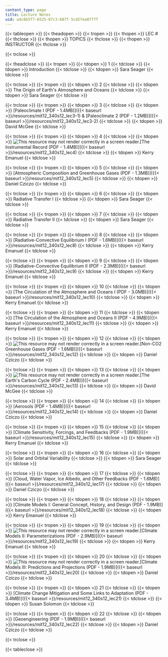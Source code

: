 ```yaml
---
content_type: page
title: Lecture Notes
uid: a4c8b5f7-6525-87c3-687f-5cd2fea0777f
---
```


{{< tableopen >}}
{{< theadopen >}}
{{< tropen >}}
{{< thopen >}}
LEC #
{{< thclose >}}
{{< thopen >}}
TOPICS
{{< thclose >}}
{{< thopen >}}
INSTRUCTOR
{{< thclose >}}

{{< trclose >}}

{{< theadclose >}}
{{< tropen >}}
{{< tdopen >}}
1
{{< tdclose >}}
{{< tdopen >}}
Introduction <Lecture notes not available>
{{< tdclose >}}
{{< tdopen >}}
Sara Seager
{{< tdclose >}}

{{< trclose >}}
{{< tropen >}}
{{< tdopen >}}
2
{{< tdclose >}}
{{< tdopen >}}
The Origin of Earth's Atmosphere and Oceans <Lecture notes not available>
{{< tdclose >}}
{{< tdopen >}}
Sara Seager
{{< tdclose >}}

{{< trclose >}}
{{< tropen >}}
{{< tdopen >}}
3
{{< tdclose >}}
{{< tdopen >}}
[Paleoclimate I (PDF - 1.4MB)]({{< baseurl >}}/resources/mit12_340s12_lec3-1) & [Paleoclimate 2 (PDF - 1.2MB)]({{< baseurl >}}/resources/mit12_340s12_lec3-2)
{{< tdclose >}}
{{< tdopen >}}
David McGee
{{< tdclose >}}

{{< trclose >}}
{{< tropen >}}
{{< tdopen >}}
4
{{< tdclose >}}
{{< tdopen >}}
![This resource may not render correctly in a screen reader.](/images/inacessible.gif)[The Instrumental Record (PDF - 1.4MB)]({{< baseurl >}}/resources/mit12_340s12_lec4)
{{< tdclose >}}
{{< tdopen >}}
Kerry Emanuel
{{< tdclose >}}

{{< trclose >}}
{{< tropen >}}
{{< tdopen >}}
5
{{< tdclose >}}
{{< tdopen >}}
[Atmospheric Composition and Greenhouse Gases (PDF - 1.3MB)]({{< baseurl >}}/resources/mit12_340s12_lec5)
{{< tdclose >}}
{{< tdopen >}}
Daniel Cziczo
{{< tdclose >}}

{{< trclose >}}
{{< tropen >}}
{{< tdopen >}}
6
{{< tdclose >}}
{{< tdopen >}}
Radiative Transfer I <Lecture notes not available>
{{< tdclose >}}
{{< tdopen >}}
Sara Seager
{{< tdclose >}}

{{< trclose >}}
{{< tropen >}}
{{< tdopen >}}
7
{{< tdclose >}}
{{< tdopen >}}
Radiative Transfer II <Lecture notes not available>
{{< tdclose >}}
{{< tdopen >}}
Sara Seager
{{< tdclose >}}

{{< trclose >}}
{{< tropen >}}
{{< tdopen >}}
8
{{< tdclose >}}
{{< tdopen >}}
[Radiative-Convective Equilibrium I (PDF - 1.6MB)]({{< baseurl >}}/resources/mit12_340s12_lec8)
{{< tdclose >}}
{{< tdopen >}}
Kerry Emanuel
{{< tdclose >}}

{{< trclose >}}
{{< tropen >}}
{{< tdopen >}}
9
{{< tdclose >}}
{{< tdopen >}}
[Radiative-Convective Equilibrium II (PDF - 2.3MB)]({{< baseurl >}}/resources/mit12_340s12_lec9)
{{< tdclose >}}
{{< tdopen >}}
Kerry Emanuel
{{< tdclose >}}

{{< trclose >}}
{{< tropen >}}
{{< tdopen >}}
10
{{< tdclose >}}
{{< tdopen >}}
[The Circulation of the Atmosphere and Oceans I (PDF - 3.0MB)]({{< baseurl >}}/resources/mit12_340s12_lec10)
{{< tdclose >}}
{{< tdopen >}}
Kerry Emanuel
{{< tdclose >}}

{{< trclose >}}
{{< tropen >}}
{{< tdopen >}}
11
{{< tdclose >}}
{{< tdopen >}}
[The Circulation of the Atmosphere and Oceans II (PDF - 4.9MB)]({{< baseurl >}}/resources/mit12_340s12_lec11)
{{< tdclose >}}
{{< tdopen >}}
Kerry Emanuel
{{< tdclose >}}

{{< trclose >}}
{{< tropen >}}
{{< tdopen >}}
12
{{< tdclose >}}
{{< tdopen >}}
![This resource may not render correctly in a screen reader.](/images/inacessible.gif)[Non-CO2 Greenhouse Gases (PDF - 1.6MB)]({{< baseurl >}}/resources/mit12_340s12_lec12)
{{< tdclose >}}
{{< tdopen >}}
Daniel Cziczo
{{< tdclose >}}

{{< trclose >}}
{{< tropen >}}
{{< tdopen >}}
13
{{< tdclose >}}
{{< tdopen >}}
![This resource may not render correctly in a screen reader.](/images/inacessible.gif)[The Earth's Carbon Cycle (PDF - 2.4MB)]({{< baseurl >}}/resources/mit12_340s12_lec13)
{{< tdclose >}}
{{< tdopen >}}
David McGee
{{< tdclose >}}

{{< trclose >}}
{{< tropen >}}
{{< tdopen >}}
14
{{< tdclose >}}
{{< tdopen >}}
[Aerosols (PDF - 1.4MB)]({{< baseurl >}}/resources/mit12_340s12_lec14)
{{< tdclose >}}
{{< tdopen >}}
Daniel Cziczo
{{< tdclose >}}

{{< trclose >}}
{{< tropen >}}
{{< tdopen >}}
15
{{< tdclose >}}
{{< tdopen >}}
[Climate Sensitivity, Forcings, and Feedbacks (PDF - 1.9MB)]({{< baseurl >}}/resources/mit12_340s12_lec15)
{{< tdclose >}}
{{< tdopen >}}
Kerry Emanuel
{{< tdclose >}}

{{< trclose >}}
{{< tropen >}}
{{< tdopen >}}
16
{{< tdclose >}}
{{< tdopen >}}
Solar and Orbital Variability <Lecture notes not available>
{{< tdclose >}}
{{< tdopen >}}
Sara Seager
{{< tdclose >}}

{{< trclose >}}
{{< tropen >}}
{{< tdopen >}}
17
{{< tdclose >}}
{{< tdopen >}}
[Cloud, Water Vapor, Ice Albedo, and Other Feedbacks (PDF - 1.6MB)]({{< baseurl >}}/resources/mit12_340s12_lec17)
{{< tdclose >}}
{{< tdopen >}}
Daniel Cziczo
{{< tdclose >}}

{{< trclose >}}
{{< tropen >}}
{{< tdopen >}}
18
{{< tdclose >}}
{{< tdopen >}}
[Climate Models I: General Concept, History, and Design (PDF - 1.9MB)]({{< baseurl >}}/resources/mit12_340s12_lec18)
{{< tdclose >}}
{{< tdopen >}}
Kerry Emanuel
{{< tdclose >}}

{{< trclose >}}
{{< tropen >}}
{{< tdopen >}}
19
{{< tdclose >}}
{{< tdopen >}}
![This resource may not render correctly in a screen reader.](/images/inacessible.gif)[Climate Models II: Parameterizations (PDF - 2.9MB)]({{< baseurl >}}/resources/mit12_340s12_lec19)
{{< tdclose >}}
{{< tdopen >}}
Kerry Emanuel
{{< tdclose >}}

{{< trclose >}}
{{< tropen >}}
{{< tdopen >}}
20
{{< tdclose >}}
{{< tdopen >}}
![This resource may not render correctly in a screen reader.](/images/inacessible.gif)[Climate Models III: Predictions and Projections (PDF - 1.9MB)]({{< baseurl >}}/resources/mit12_340s12_lec20)
{{< tdclose >}}
{{< tdopen >}}
Daniel Cziczo
{{< tdclose >}}

{{< trclose >}}
{{< tropen >}}
{{< tdopen >}}
21
{{< tdclose >}}
{{< tdopen >}}
[Climate Change Mitigation and Some Links to Adaptation (PDF - 3.4MB)]({{< baseurl >}}/resources/mit12_340s12_lec21)
{{< tdclose >}}
{{< tdopen >}}
Susan Solomon
{{< tdclose >}}

{{< trclose >}}
{{< tropen >}}
{{< tdopen >}}
22
{{< tdclose >}}
{{< tdopen >}}
[Geoengineering (PDF - 1.9MB)]({{< baseurl >}}/resources/mit12_340s12_lec22)
{{< tdclose >}}
{{< tdopen >}}
Daniel Cziczo
{{< tdclose >}}

{{< trclose >}}

{{< tableclose >}}